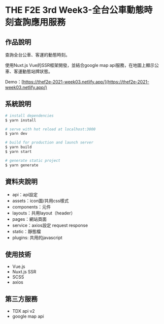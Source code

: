 # THE F2E 3rd Week3-全台公車動態時刻查詢應用服務

## 作品說明
查詢全台公車、客運的動態時刻。

使用Nuxt.js Vue的SSR框架開發，並結合google map api服務，在地圖上顯示公車、客運動態站牌狀態。

Demo：[https://thef2e-2021-week03.netlify.app/](https://thef2e-2021-week03.netlify.app/)

## 系統說明
```bash
# install dependencies
$ yarn install

# serve with hot reload at localhost:3000
$ yarn dev

# build for production and launch server
$ yarn build
$ yarn start

# generate static project
$ yarn generate
```

## 資料夾說明
* api：api設定
* assets：icon圖/共用css樣式
* components：元件
* layouts：共用layout（header）
* pages：網站頁面
* service：axios設定 request response
* static：靜態檔
* plugins: 共用的javascript


## 使用技術
* Vue.js
* Nuxt.js SSR
* SCSS
* axios


## 第三方服務
* TDX api v2
* google map api

